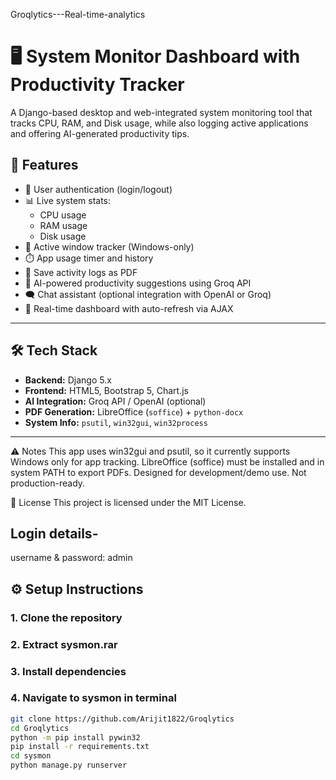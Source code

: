 Groqlytics---Real-time-analytics

# 🖥️ System Monitor Dashboard with Productivity Tracker

A Django-based desktop and web-integrated system monitoring tool that tracks CPU, RAM, and Disk usage, while also logging active applications and offering AI-generated productivity tips.

## 🚀 Features

- 🔐 User authentication (login/logout)
- 📊 Live system stats:
  - CPU usage
  - RAM usage
  - Disk usage
- 📌 Active window tracker (Windows-only)
- ⏱️ App usage timer and history
- 📃 Save activity logs as PDF
- 🧠 AI-powered productivity suggestions using Groq API
- 🗨️ Chat assistant (optional integration with OpenAI or Groq)
- 🧪 Real-time dashboard with auto-refresh via AJAX

---

## 🛠️ Tech Stack

- **Backend:** Django 5.x
- **Frontend:** HTML5, Bootstrap 5, Chart.js
- **AI Integration:** Groq API / OpenAI (optional)
- **PDF Generation:** LibreOffice (`soffice`) + `python-docx`
- **System Info:** `psutil`, `win32gui`, `win32process`

---

⚠️ Notes
This app uses win32gui and psutil, so it currently supports Windows only for app tracking.
LibreOffice (soffice) must be installed and in system PATH to export PDFs.
Designed for development/demo use. Not production-ready.

📝 License
This project is licensed under the MIT License.

## Login details-
username & password: admin

## ⚙️ Setup Instructions

### 1. Clone the repository
### 2. Extract sysmon.rar
### 3. Install dependencies
### 4. Navigate to sysmon in terminal
```bash
git clone https://github.com/Arijit1822/Groqlytics
cd Groqlytics
python -m pip install pywin32 
pip install -r requirements.txt
cd sysmon
python manage.py runserver



